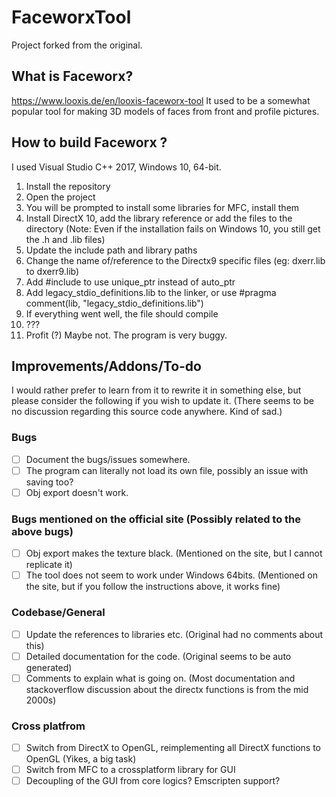 # FaceworxTool

Project forked from the original.

## What is Faceworx?
https://www.looxis.de/en/looxis-faceworx-tool
It used to be a somewhat popular tool for making 3D models of faces from front and profile pictures. 

## How to build Faceworx ?

I used Visual Studio C++ 2017, Windows 10, 64-bit.

1. Install the repository
2. Open the project
3. You will be prompted to install some libraries for MFC, install them
4. Install DirectX 10, add the library reference or add the files to the directory (Note: Even if the installation fails on Windows 10, you still get the .h and .lib files)
5. Update the include path and library paths
6. Change the name of/reference to the Directx9 specific files (eg: dxerr.lib to dxerr9.lib)
7. Add #include <memory> to use unique_ptr instead of auto_ptr
8. Add legacy_stdio_definitions.lib to the linker, or use #pragma comment(lib, "legacy_stdio_definitions.lib")
9. If everything went well, the file should compile
10. ???
11. Profit (?) Maybe not. The program is very buggy. 

## Improvements/Addons/To-do

I would rather prefer to learn from it to rewrite it in something else, but please consider the following if you wish to update it. (There seems to be no discussion regarding this source code anywhere. Kind of sad.)

### Bugs
- [ ] Document the bugs/issues somewhere.
- [ ] The program can literally not load its own file, possibly an issue with saving too?
- [ ] Obj export doesn't work.

### Bugs mentioned on the official site (Possibly related to the above bugs)
- [ ] Obj export makes the texture black. (Mentioned on the site, but I cannot replicate it)
- [ ] The tool does not seem to work under Windows 64bits. (Mentioned on the site, but if you follow the instructions above, it works fine)

### Codebase/General
- [ ] Update the references to libraries etc. (Original had no comments about this)
- [ ] Detailed documentation for the code. (Original seems to be auto generated)
- [ ] Comments to explain what is going on. (Most documentation and stackoverflow discussion about the directx functions is from the mid 2000s)

### Cross platfrom
- [ ] Switch from DirectX to OpenGL, reimplementing all DirectX functions to OpenGL (Yikes, a big task)
- [ ] Switch from MFC to a crossplatform library for GUI
- [ ] Decoupling of the GUI from core logics? Emscripten support?
